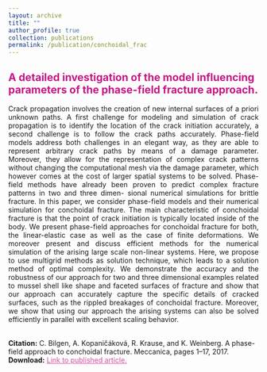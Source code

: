 ```yaml
---
layout: archive
title: ""
author_profile: true
collection: publications
permalink: /publication/conchoidal_frac
---
```


## <span style="color:rgb(199, 21, 133)"> A detailed investigation of the model influencing parameters of the phase-field fracture approach. </span>
<div style="text-align: justify">Crack propagation involves the creation of new internal surfaces of a priori unknown paths. A first challenge for modeling and simulation of crack propagation is to identify the location of the crack initiation accurately, a second challenge is to follow the crack paths accurately. Phase-field models address both challenges in an elegant way, as they are able to represent arbitrary crack paths by means of a damage parameter. Moreover, they allow for the representation of complex crack patterns without changing the computational mesh via the damage parameter, which however comes at the cost of larger spatial systems to be solved. Phase-field methods have already been proven to predict complex fracture patterns in two and three dimen- sional numerical simulations for brittle fracture. In this paper, we consider phase-field models and their numerical simulation for conchoidal fracture. The main characteristic of conchoidal fracture is that the point of crack initiation is typically located inside of the body. We present phase-field approaches for conchoidal fracture for both, the linear-elastic case as well as the case of finite deformations. We moreover present and discuss efficient methods for the numerical simulation of the arising large scale non-linear systems. Here, we propose to use multigrid methods as solution technique, which leads to a solution method of optimal complexity. We demonstrate the accuracy and the robustness of our approach for two and three dimensional examples related to mussel shell like shape and faceted surfaces of fracture and show that our approach can accurately capture the specific details of cracked surfaces, such as the rippled breakages of conchoidal fracture. Moreover, we show that using our approach the arising systems can also be solved efficiently in parallel with excellent scaling behavior.
</div><br />


**Citation:** C. Bilgen, A. Kopaničáková, R. Krause, and K. Weinberg. A phase-field approach to conchoidal fracture. Meccanica, pages 1–17, 2017. <br />
**Download:** <a href="https://link.springer.com/content/pdf/10.1007/s11012-017-0740-z.pdf" style="color:rgb(199, 21, 133,0.75);">Link to published article.</a> <br />
